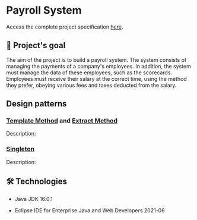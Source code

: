 # Payroll System

Access the complete project specification [here](https://github.com/audreyemmely/folha-de-pagamento/blob/main/especificacao_projeto.pdf).

## :dart: Project's goal 
The aim of the project is to build a payroll system. The system consists of managing the payments of a company's employees. In addition, the system must
manage the data of these employees, such as the scorecards. Employees must receive their salary at the correct time, using the method they prefer, obeying various fees and taxes deducted from the salary.

## Design patterns
### [Template Method](https://refactoring.guru/pt-br/design-patterns/template-method) and [Extract Method](https://refactoring.guru/pt-br/extract-method)
Description: 

### [Singleton](https://refactoring.guru/pt-br/design-patterns/singleton)
Description:

## 🛠️ Technologies
- Java JDK 16.0.1

- Eclipse IDE for Enterprise Java and Web Developers 2021-06
